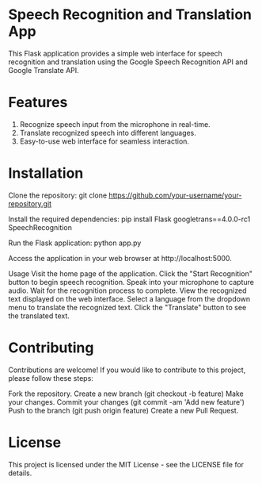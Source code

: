 # Speech Recognition and Translation App
This Flask application provides a simple web interface for speech recognition and translation using the Google Speech Recognition API and Google Translate API.
# Features
1. Recognize speech input from the microphone in real-time.
2. Translate recognized speech into different languages.
3. Easy-to-use web interface for seamless interaction.
# Installation
Clone the repository:
git clone https://github.com/your-username/your-repository.git

Install the required dependencies:
pip install Flask googletrans==4.0.0-rc1 SpeechRecognition

Run the Flask application:
python app.py

Access the application in your web browser at http://localhost:5000.

Usage
Visit the home page of the application.
Click the "Start Recognition" button to begin speech recognition.
Speak into your microphone to capture audio.
Wait for the recognition process to complete.
View the recognized text displayed on the web interface.
Select a language from the dropdown menu to translate the recognized text.
Click the "Translate" button to see the translated text.
# Contributing
Contributions are welcome! If you would like to contribute to this project, please follow these steps:

Fork the repository.
Create a new branch (git checkout -b feature)
Make your changes.
Commit your changes (git commit -am 'Add new feature')
Push to the branch (git push origin feature)
Create a new Pull Request.
# License
This project is licensed under the MIT License - see the LICENSE file for details.

